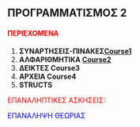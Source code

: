 <html>
<body>
<h2 text-allign:center>ΠΡΟΓΡΑΜΜΑΤΙΣΜΟΣ 2</h2>
<h4><p style="color:red;">ΠΕΡΙΕΧΟΜΕΝΑ</h4>
<ol>
<li><b>ΣΥΝΑΡΤΗΣΕΙΣ-ΠΙΝΑΚΕΣ<a href="https://github.com/vasnastos/PROGRAMMING-TO-C-2/tree/master/Course1">Course1</a></b></li>
<li><b>ΑΛΦΑΡΙΘΜΗΤΙΚΑ <a href="https://github.com/vasnastos/PROGRAMMING-TO-C-2/tree/master/Course2">Course2</a></b></li>
<li><b>ΔΕΙΚΤΕΣ <a href="https://github.com/vasnastos/PROGRAMMING-TO-C-2/tree/master/Course3"></a>Course3</b></li>
<li><b>ΑΡΧΕΙΑ  <a href="https://github.com/vasnastos/PROGRAMMING-TO-C-2/tree/master/Course4"></a>Course4</b></li>
<li><b>STRUCTS</b></li>
</ol>
<p style="color:red;">ΕΠΑΝΑΛΗΠΤΙΚΕΣ ΑΣΚΗΣΕΙΣ:</p>
<p style="color:blue;">ΕΠΑΝΑΛΗΨΗ ΘΕΩΡΙΑΣ</p>
</body>
</html>
